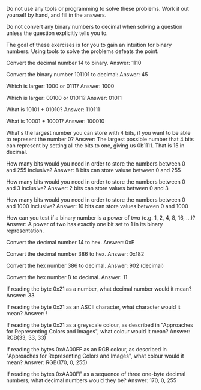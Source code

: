 Do not use any tools or programming to solve these problems. Work it out yourself by hand, and fill in the answers.

Do not convert any binary numbers to decimal when solving a question unless the question explicitly tells you to.

The goal of these exercises is for you to gain an intuition for binary numbers. Using tools to solve the problems defeats the point.

Convert the decimal number 14 to binary.
Answer: 1110

Convert the binary number 101101 to decimal:
Answer: 45

Which is larger: 1000 or 0111?
Answer: 1000

Which is larger: 00100 or 01011?
Answer: 01011

What is 10101 + 01010?
Answer: 110111

What is 10001 + 10001?
Answer: 100010

What's the largest number you can store with 4 bits, if you want to be able to represent the number 0?
Answer: The largest possible number that 4 bits can represent by setting all the bits to one, giving us 0b1111. That is 15 in decimal.

How many bits would you need in order to store the numbers between 0 and 255 inclusive?
Answer: 8 bits can store valuse between 0 and 255

How many bits would you need in order to store the numbers between 0 and 3 inclusive?
Answer: 2 bits can store values between 0 and 3

How many bits would you need in order to store the numbers between 0 and 1000 inclusive?
Answer: 10 bits can store values between 0 and 1000

How can you test if a binary number is a power of two (e.g. 1, 2, 4, 8, 16, ...)?
Answer: A power of two has exactly one bit set to 1 in its binary representation.

Convert the decimal number 14 to hex.
Answer: 0xE

Convert the decimal number 386 to hex.
Answer: 0x182

Convert the hex number 386 to decimal.
Answer: 902 (decimal)

Convert the hex number B to decimal.
Answer: 11

If reading the byte 0x21 as a number, what decimal number would it mean?
Answer: 33

If reading the byte 0x21 as an ASCII character, what character would it mean?
Answer: !

If reading the byte 0x21 as a greyscale colour, as described in "Approaches for Representing Colors and Images", what colour would it mean?
Answer: RGB(33, 33, 33)

If reading the bytes 0xAA00FF as an RGB colour, as described in "Approaches for Representing Colors and Images", what colour would it mean?
Answer: RGB(170, 0, 255)

If reading the bytes 0xAA00FF as a sequence of three one-byte decimal numbers, what decimal numbers would they be?
Answer: 170, 0, 255
